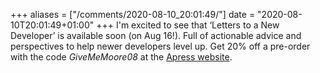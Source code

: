 +++
aliases = ["/comments/2020-08-10_20:01:49/"]
date = "2020-08-10T20:01:49+01:00"
+++
I'm excited to see that ‘Letters to a New Developer’ is available soon (on Aug 16!). Full of actionable advice and perspectives to help newer developers level up. Get 20% off a pre-order with the code _GiveMeMoore08_ at the [Apress website](https://www.apress.com/gp/book/9781484260739).
